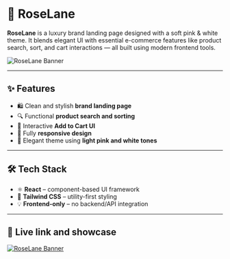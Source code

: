 # 🌸 RoseLane

**RoseLane** is a luxury brand landing page designed with a soft pink & white theme. It blends elegant UI with essential e-commerce features like product search, sort, and cart interactions — all built using modern frontend tools.

![RoseLane Banner](./assets/header.png) <!-- Replace with actual path if different -->

---

## ✨ Features

- 🛍️ Clean and stylish **brand landing page**
- 🔍 Functional **product search and sorting**
- 🛒 Interactive **Add to Cart UI**
- 📱 Fully **responsive design**
- 🎨 Elegant theme using **light pink and white tones**

---

## 🛠️ Tech Stack

- ⚛️ **React** – component-based UI framework
- 🎨 **Tailwind CSS** – utility-first styling
- 💡 **Frontend-only** – no backend/API integration

---

## 🚀 Live link and showcase
[![RoseLane Banner](./assets/ui.png)](https://anuj-30.github.io/RoseLane/)







